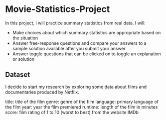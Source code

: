 # Movie-Statistics-Project
In this project, i will practice summary statistics from real data. I will:

* Make choices about which summary statistics are appropriate based on the situation
* Answer free-response questions and compare your answers to a sample solution available after you submit your answer
* Answer toggle questions that can be clicked on to toggle an explanation or solution

## Dataset
I decide to start my research by exploring some data about films and documentaries produced by Netflix.

title: title of the film
genre: genre of the film
language: primary language of the film
year: year the film premiered
runtime: length of the film in minutes
score: film rating of 1 to 10 (worst to best) from the website IMDb
